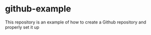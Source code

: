 # github-example
This repository is an example of how to create a Github repository and properly set it up
